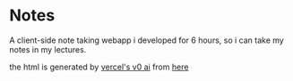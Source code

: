 # Notes
A client-side note taking webapp i developed for 6 hours, so i can take my notes in my lectures.

the html is generated by [vercel's v0 ai](https://v0.dev) from [here](https://v0.dev/t/LnxRCcq)
